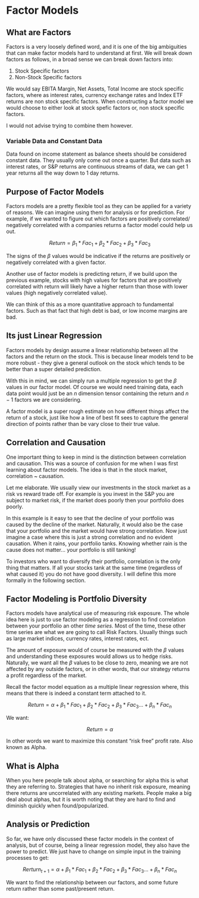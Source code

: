 # Factor Models
## What are Factors

Factors is a very loosely defined word, and it is one of the big ambiguities that can make factor models hard to understand at first. We will break down factors as follows, in a broad sense we can break down factors into:

1. Stock Specific factors
2. Non-Stock Specific factors

We would say EBITA Margin, Net Assets, Total Income are stock specific factors, where as interest rates, currency exchange rates and Index ETF returns are non stock specific factors. When constructing a factor model we would choose to either look at stock spefic factors or, non stock specific factors. 

I would not advise trying to combine them however.

### Variable Data and Constant Data

Data found on income statement as balance sheets should be considered constant data. They usually only come out once a quarter. But data such as interest rates, or S&P returns are continuous streams of data, we can get 1 year returns all the way down to 1 day returns.

## Purpose of Factor Models

Factors models are a pretty flexible tool as they can be applied for a variety of reasons. We can imagine using them for analysis or for prediction. For example, if we wanted to figure out which factors are positively correlated/ negatively correlated with a companies returns a factor model could help us out.

$$
Return = \beta_1 *Fac_1 + \beta_2 *Fac_2 + \beta_3*Fac_3
$$

The signs of the $\beta$ values would be indicative if the returns are positively or negatively correlated with a given factor.

Another use of factor models is predicting return, if we build upon the previous example, stocks with high values for factors that are positively correlated with return will likely have a higher return than those with lower values (high negatively correlated value). 

We can think of this as a more quantitative approach to fundamental factors. Such as that fact that high debt is bad, or low income margins are bad.

## Its just Linear Regression

Factors models by design assume a linear relationship between all the factors and the return on the stock. This is because linear models tend to be more robust - they give a general outlook on the stock which tends to be better than a super detailed prediction.

With this in mind, we can simply run a multiple regression to get the $\beta$ values in our factor model. Of course we would need training data, each data point would just be an $n$ dimension tensor containing the return and $n-1$ factors we are considering.

A factor model is a super rough estimate on how different things affect the return of a stock, just like how a line of best fit sees to capture the general direction of points rather than be vary close to their true value.

## Correlation and Causation

One important thing to keep in mind is the distinction between correlation and causation. This was a source of confusion for me when I was first learning about factor models. The idea is that in the stock market, correlation ~ causation. 

Let me elaborate. We usually view our investments in the stock market as a risk vs reward trade off. For example is you invest in the S&P you are subject to market risk, if the market does poorly then your portfolio does poorly.  

In this example is it easy to see that the decline of your portfolio was caused by the decline of the market. Naturally, it would also be the case that your portfolio and the market would have strong correlation.  Now just imagine a case where this is just a strong correlation and no evident causation. When it rains, your portfolio tanks. Knowing whether rain is the cause does not matter... your portfolio is still tanking! 

To investors who want to diversify their portfolio, correlation is the only thing that matters. If all your stocks tank at the same time (regardless of what caused it) you do not have good diversity. I will define this more formally in the following section.

## Factor Modeling is Portfolio Diversity

Factors models have analytical use of measuring risk exposure.  The whole idea here is just to use factor modeling as a regression to find correlation between your portfolio an other *time series*. Most of the time, these other time series are what we are going to call Risk Factors. Usually things such as large market indices, currency rates, interest rates, ect. 

The amount of exposure would of course be measured with the $\beta$  values and understanding these exposures would allows us to hedge risks. Naturally, we want all the $\beta$ values to be close to zero, meaning we are not affected by any outside factors, or in other words, that our strategy returns a profit regardless of the market.

Recall the factor model equation as a multiple linear regression where, this means that there is indeed a constant term attached to it. 

 

$$
Return = \alpha + \beta_1 *Fac_1 + \beta_2 *Fac_2 + \beta_3*Fac_3 ... +\beta_n * Fac_n
$$

We want:

$$
Return = \alpha
$$

In other words we want to maximize this constant “risk free” profit rate. Also known as Alpha.

## What is Alpha

When you here people talk about alpha, or searching for alpha this is what they are referring to. Strategies that have no inherit risk exposure, meaning there returns are uncorrelated with any existing markets. People make a big deal about alphas, but it is worth noting that they are hard to find and diminish quickly when found/popularized.

## Analysis or Prediction

So far, we have only discussed these factor models in the context of analysis, but of course, being a linear regression model, they also have the power to predict.  We just have to change on simple input in the training processes to get:

$$
Rerturn_{t+1} = \alpha + \beta_1 *Fac_1 + \beta_2 *Fac_2 + \beta_3*Fac_3 ... +\beta_n * Fac_n
$$

We want to find the relationship between our factors, and some future return rather than some past/present return.